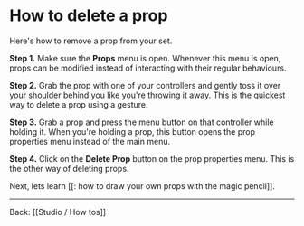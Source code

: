 # How to delete a prop

Here's how to remove a prop from your set.

**Step 1.** Make sure the **Props** menu is open. Whenever this menu is open, props can be modified instead of interacting with their regular behaviours.

**Step 2.** Grab the prop with one of your controllers and gently toss it over your shoulder behind you like you're throwing it away. This is the quickest way to delete a prop using a gesture.

**Step 3.** Grab a prop and press the menu button on that controller while holding it. When you're holding a prop, this button opens the prop properties menu instead of the main menu.

**Step 4.** Click on the **Delete Prop** button on the prop properties menu. This is the other way of deleting props.

Next, lets learn [[: how to draw your own props with the magic pencil]].

---

Back: [[Studio / How tos]]
